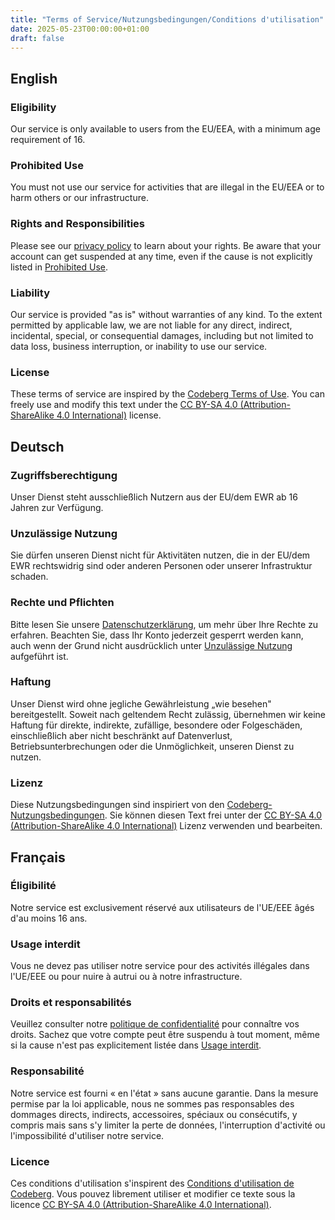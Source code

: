 ```yaml
---
title: "Terms of Service/Nutzungsbedingungen/Conditions d'utilisation"
date: 2025-05-23T00:00:00+01:00
draft: false
---
```


## English

### Eligibility

Our service is only available to users from the EU/EEA, with a minimum age requirement of 16.

### Prohibited Use

You must not use our service for activities that are illegal in the EU/EEA or to harm others or our infrastructure.

### Rights and Responsibilities

Please see our [privacy policy](../privacy/dynamic.md) to learn about your rights. Be aware that your account can get suspended at any time, even if the cause is not explicitly listed in [Prohibited Use](#prohibited-use).

### Liability

Our service is provided "as is" without warranties of any kind. To the extent permitted by applicable law, we are not liable for any direct, indirect, incidental, special, or consequential damages, including but not limited to data loss, business interruption, or inability to use our service.

### License

These terms of service are inspired by the [Codeberg Terms of Use](https://codeberg.org/Codeberg/org/src/branch/main/TermsOfUse.md). You can freely use and modify this text under the [CC BY-SA 4.0 (Attribution-ShareAlike 4.0 International)](https://creativecommons.org/licenses/by-sa/4.0/) license.

## Deutsch

### Zugriffsberechtigung

Unser Dienst steht ausschließlich Nutzern aus der EU/dem EWR ab 16 Jahren zur Verfügung.

### Unzulässige Nutzung

Sie dürfen unseren Dienst nicht für Aktivitäten nutzen, die in der EU/dem EWR rechtswidrig sind oder anderen Personen oder unserer Infrastruktur schaden.

### Rechte und Pflichten

Bitte lesen Sie unsere [Datenschutzerklärung](../privacy/dynamic.md), um mehr über Ihre Rechte zu erfahren. Beachten Sie, dass Ihr Konto jederzeit gesperrt werden kann, auch wenn der Grund nicht ausdrücklich unter [Unzulässige Nutzung](#unzulässige-nutzung) aufgeführt ist.

### Haftung

Unser Dienst wird ohne jegliche Gewährleistung „wie besehen" bereitgestellt. Soweit nach geltendem Recht zulässig, übernehmen wir keine Haftung für direkte, indirekte, zufällige, besondere oder Folgeschäden, einschließlich aber nicht beschränkt auf Datenverlust, Betriebsunterbrechungen oder die Unmöglichkeit, unseren Dienst zu nutzen.

### Lizenz

Diese Nutzungsbedingungen sind inspiriert von den [Codeberg-Nutzungsbedingungen](https://codeberg.org/Codeberg/org/src/branch/main/TermsOfUse.md). Sie können diesen Text frei unter der [CC BY-SA 4.0 (Attribution-ShareAlike 4.0 International)](https://creativecommons.org/licenses/by-sa/4.0/) Lizenz verwenden und bearbeiten.

## Français

### Éligibilité

Notre service est exclusivement réservé aux utilisateurs de l'UE/EEE âgés d'au moins 16 ans.

### Usage interdit

Vous ne devez pas utiliser notre service pour des activités illégales dans l'UE/EEE ou pour nuire à autrui ou à notre infrastructure.

### Droits et responsabilités

Veuillez consulter notre [politique de confidentialité](../privacy/dynamic.md) pour connaître vos droits. Sachez que votre compte peut être suspendu à tout moment, même si la cause n'est pas explicitement listée dans [Usage interdit](#usage-interdit).

### Responsabilité

Notre service est fourni « en l'état » sans aucune garantie. Dans la mesure permise par la loi applicable, nous ne sommes pas responsables des dommages directs, indirects, accessoires, spéciaux ou consécutifs, y compris mais sans s'y limiter la perte de données, l'interruption d'activité ou l'impossibilité d'utiliser notre service.

### Licence

Ces conditions d'utilisation s'inspirent des [Conditions d'utilisation de Codeberg](https://codeberg.org/Codeberg/org/src/branch/main/TermsOfUse.md). Vous pouvez librement utiliser et modifier ce texte sous la licence [CC BY-SA 4.0 (Attribution-ShareAlike 4.0 International)](https://creativecommons.org/licenses/by-sa/4.0/).
